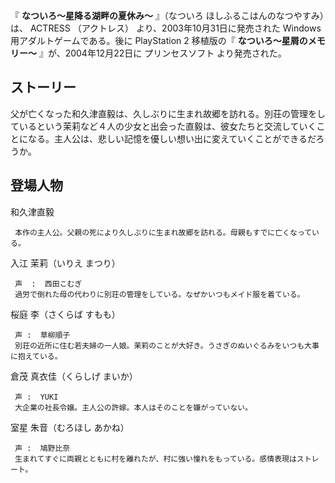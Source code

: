 『 **なついろ〜星降る湖畔の夏休み〜** 』（なついろ ほしふるこはんのなつやすみ）は、  ACTRESS  （アクトレス）
より、2003年10月31日に発売された  Windows  用アダルトゲームである。後に  PlayStation 2  移植版の『
**なついろ〜星屑のメモリー〜** 』が、2004年12月22日に  プリンセスソフト  より発売された。

##  ストーリー  

父が亡くなった和久津直毅は、久しぶりに生まれ故郷を訪れる。別荘の管理をしているという茉莉など４人の少女と出会った直毅は、彼女たちと交流していくことになる。主人公は、悲しい記憶を優しい想い出に変えていくことができるだろうか。

##  登場人物  

和久津直毅

     本作の主人公。父親の死により久しぶりに生まれ故郷を訪れる。母親もすでに亡くなっている。 
入江 茉莉（いりえ まつり）

     声  :  西田こむぎ 
     過労で倒れた母の代わりに別荘の管理をしている。なぜかいつもメイド服を着ている。 
桜庭 李（さくらば すもも）

     声 :  草柳順子 
     別荘の近所に住む若夫婦の一人娘。茉莉のことが大好き。うさぎのぬいぐるみをいつも大事に抱えている。 
倉茂 真衣佳（くらしげ まいか）

     声 :  YUKI 
     大企業の社長令嬢。主人公の許嫁。本人はそのことを嫌がっていない。 
室星 朱音（むろほし あかね）

     声 :  鳩野比奈 
     生まれてすぐに両親とともに村を離れたが、村に強い憧れをもっている。感情表現はストレート。 

